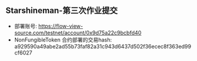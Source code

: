## Starshineman-第三次作业提交
+ 部署账号: https://flow-view-source.com/testnet/account/0x9d75a22c9bcbfd40
+ NonFungibleToken 合约部署的交易hash: a929590a49abe2ad55b73faf82a31c943d6437d502f36ecec8f363ed99cf6027
